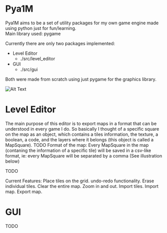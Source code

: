 # Pya1M
Pya1M aims to be a set of utility packages for my own game engine made using python just for fun/learning.  
Main library used: pygame

Currently there are only two packages implemented:  
- Level Editor
    - ./src/level_editor  
- GUI
    - ./src/gui

Both were made from scratch using just pygame for the graphics library.


![Alt Text](https://im2.ezgif.com/tmp/ezgif-2-18fcffe5f8d3.gif)

# Level Editor
The main purpose of this editor is to export maps in a format that can be understood in every game I do. So basically I thought of a specific square on the map 
as an object, which contains a tiles information, the texture, a boolean, a code, and the layers where it belongs (this object is called a MapSquare). TODO
Format of the map:
Every MapSquare in the map (contaning the information of a specific tile) will be saved in a csv-like format, ie: every MapSquare will be separated by a comma (See illustration below)

TODO

Current Features:
Place tiles on the grid.
undo-redo functionality.
Erase individual tiles.
Clear the entire map.
Zoom in and out.
Import tiles.
Import map.
Export map.


# GUI
TODO
 


